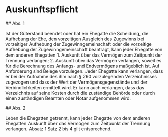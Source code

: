# Auskunftspflicht



\#\# Abs. 1

 Ist der Güterstand beendet oder hat ein Ehegatte die Scheidung, die Aufhebung der Ehe, den vorzeitigen Ausgleich des Zugewinns bei vorzeitiger Aufhebung der Zugewinngemeinschaft oder die vorzeitige Aufhebung der Zugewinngemeinschaft beantragt, kann jeder Ehegatte von dem anderen Ehegatten  1\.
 Auskunft über das Vermögen zum Zeitpunkt der Trennung verlangen;
 2\.
 Auskunft über das Vermögen verlangen, soweit es für die Berechnung des Anfangs\- und Endvermögens maßgeblich ist.
Auf Anforderung sind Belege vorzulegen. Jeder Ehegatte kann verlangen, dass er bei der Aufnahme des ihm nach § 260 vorzulegenden Verzeichnisses zugezogen und dass der Wert der Vermögensgegenstände und der Verbindlichkeiten ermittelt wird. Er kann auch verlangen, dass das Verzeichnis auf seine Kosten durch die zuständige Behörde oder durch einen zuständigen Beamten oder Notar aufgenommen wird.

\#\# Abs. 2

 Leben die Ehegatten getrennt, kann jeder Ehegatte von dem anderen Ehegatten Auskunft über das Vermögen zum Zeitpunkt der Trennung verlangen. Absatz 1 Satz 2 bis 4 gilt entsprechend. 


